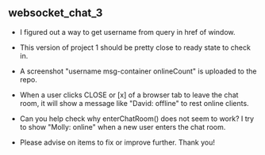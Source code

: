 ## websocket_chat_3

* I figured out a way to get username from query in href of window.

* This version of project 1 should be pretty close to ready state to check in.

* A screenshot "username msg-container onlineCount" is uploaded to the repo.

* When a user clicks CLOSE or [x] of a browser tab to leave the chat room, it will show a message like "David: offline" to rest online clients.

* Can you help check why enterChatRoom() does not seem to work? I try to show "Molly: online" when a new user enters the chat room.

* Please advise on items to fix or improve further. Thank you!
